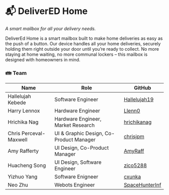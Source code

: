 # :mailbox_with_mail: DeliverED Home
_A smart mailbox for all your delivery needs._

DeliverEd Home is a smart mailbox built to make home deliveries as easy as the push of a button. Our device handles all your home deliveries, securely holding them right outside your door until you’re ready to collect. No more staying at home waiting, no more communal lockers – this mailbox is designed with homeowners in mind.

### :family: Team
| Name | Role | GitHub |
| ------------- | ------------- | ------------- |
| Hallelujah Kebede | Software Engineer | [Hallelujah19](https://github.com/Hallelujah19) |
| Harry Lennox | Hardware Engineer | [Llenn0](https://github.com/Llenn0) |
| Hrichika Nag | Hardware Engineer, Market Research | [hrichikanag](https://github.com/hrichikanag) |
| Chris Perceval-Maxwell | UI & Graphic Design, Co-Product Manager | [chrisjpm](https://github.com/chrisjpm) |
| Amy Rafferty | UI Design, Co-Product Manager | [AmyRaff](https://github.com/AmyRaff) |
| Huacheng Song | UI Design, Software Engineer | [zico5288](https://github.com/zico5288) |
| Yizhuo Yang | Software Enigneer | [cxunka](https://github.com/cxunka) |
| Neo Zhu | Webots Engineer | [SpaceHunterInf](https://github.com/SpaceHunterInf) |
